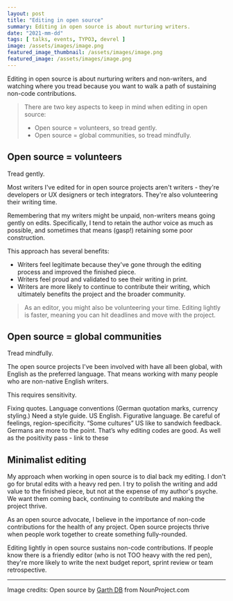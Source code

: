 ```yaml
---
layout: post
title: "Editing in open source"
summary: Editing in open source is about nurturing writers.
date: "2021-mm-dd"
tags: [ talks, events, TYPO3, devrel ]
image: /assets/images/image.png
featured_image_thumbnail: /assets/images/image.png
featured_image: /assets/images/image.png
---
```


Editing in open source is about nurturing writers and non-writers, and watching where you tread because you want to walk a path of sustaining non-code contributions.


>There are two key aspects to keep in mind when editing in open source:
> * Open source = volunteers, so tread gently.
> * Open source = global communities, so tread mindfully.

## Open source = volunteers

Tread gently.  

Most writers I've edited for in open source projects aren't writers - they're developers or UX designers or tech integrators. They're also volunteering their writing time.

Remembering that my writers might be unpaid, non-writers means going gently on edits. 
Specifically, I tend to retain the author voice as much as possible, and sometimes that means (gasp!) retaining some poor construction. 

This approach has several benefits:

* Writers feel legitimate because they've gone through the editing process and improved the finished piece.
* Writers feel proud and validated to see their writing in print.
* Writers are more likely to continue to contribute their writing,  which ultimately benefits the project and the broader community.

> As an editor, you might also be volunteering your time. Editing lightly is faster, meaning you can hit deadlines and move with the project. 


## Open source = global communities

Tread mindfully. 

The open source projects I've been involved with have all been global, with English as the preferred language. That means working with many people who are non-native English writers.  

This requires sensitivity.

Fixing quotes.
Language conventions (German quotation marks, currency styling.) Need a style guide. US English.
Figurative language.
Be careful of feelings, region-specificity. “Some cultures” US like to sandwich feedback. Germans are more to the point. That’s why editing codes are good. As well as the positivity pass - link to these


## Minimalist editing

My approach when working in open source is to dial back my editing. I don't go for brutal edits with a heavy red pen. I try to polish the writing and add value to the finished piece, but not at the expense of my author's psyche. We want them coming back, continuing to contribute and making the project thrive.


As an open source advocate, I believe in the importance of non-code contributions for the health of any project. Open source projects thrive when people work together to create something fully-rounded. 

Editing lightly in open source sustains non-code contributions. If people know there is a friendly editor (who is not TOO heavy with the red pen), they're more likely to write the next budget report, sprint review or team retrospective.

---

Image credits: Open source by [Garth DB](https://thenounproject.com/garthdb/) from NounProject.com
